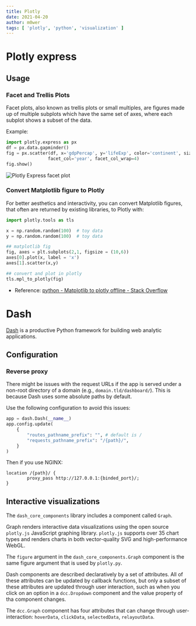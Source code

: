 ```yaml
---
title: Plotly
date: 2021-04-20
author: m0wer
tags: [ 'plotly', 'python', 'visualization' ]
---
```


# Plotly express

## Usage

### Facet and Trellis Plots

Facet plots, also known as trellis plots or small multiples, are figures made
up of multiple subplots which have the same set of axes, where each subplot
shows a subset of the data.

Example:

```python
import plotly.express as px
df = px.data.gapminder()
fig = px.scatter(df, x='gdpPercap', y='lifeExp', color='continent', size='pop',
                facet_col='year', facet_col_wrap=4)
fig.show()
```

![Plotly Express facet plot](facet.png)

### Convert Matplotlib figure to Plotly

For better aesthetics and interactivity, you can convert Matplotlib figures,
that often are returned by existing libraries, to Plotly with:

```python
import plotly.tools as tls

x = np.random.random(100)  # toy data
y = np.random.random(100)  # toy data

## matplotlib fig
fig, axes = plt.subplots(2,1, figsize = (10,6))
axes[0].plot(x, label = 'x')
axes[1].scatter(x,y)

## convert and plot in plotly
tls.mpl_to_plotly(fig)
```

* Reference: [python - Matplotlib to plotly offline - Stack Overflow](https://stackoverflow.com/questions/52615425/matplotlib-to-plotly-offline)

# Dash

[Dash](https://dash.plotly.com/) is a productive Python framework for building
web analytic applications.

## Configuration

### Reverse proxy

There might be issues with the request URLs if the app is served under a
non-root directory of a domain (e.g., `domain.tld/dashboard/`). This is because
Dash uses some absolute paths by default.

Use the following configuration to avoid this issues:

```python
app = dash.Dash(__name__)
app.config.update(
    {
        "routes_pathname_prefix": "", # default is /
        "requests_pathname_prefix": "/{path}/",
    }
)
```

Then if you use NGINX:

```nginx
location /{path}/ {
        proxy_pass http://127.0.0.1:{binded_port}/;
}
```

## Interactive visualizations

The `dash_core_components` library includes a component called `Graph`.

Graph renders interactive data visualizations using the open source
`plotly.js` JavaScript graphing library. `plotly.js` supports over 35 chart
types and renders charts in both vector-quality SVG and high-performance WebGL.

The `figure` argument in the `dash_core_components.Graph` component is the same
figure argument that is used by `plotly.py`.

Dash components are described declaratively by a set of attributes. All of
these attributes can be updated by callback functions, but only a subset of
these attributes are updated through user interaction, such as when you
click on an option in a `dcc.Dropdown` component and the value property of tha
component changes.

The `dcc.Graph` component has four attributes that can change through
user-interaction: `hoverData`, `clickData`, `selectedData`, `relayoutData`.
